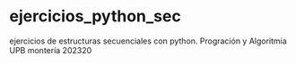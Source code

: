 # ejercicios_python_sec
ejercicios de estructuras secuenciales con python. Progración y Algoritmia UPB montería 202320
